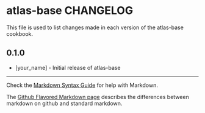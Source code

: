 atlas-base CHANGELOG
====================

This file is used to list changes made in each version of the atlas-base cookbook.

0.1.0
-----
- [your_name] - Initial release of atlas-base

- - -
Check the [Markdown Syntax Guide](http://daringfireball.net/projects/markdown/syntax) for help with Markdown.

The [Github Flavored Markdown page](http://github.github.com/github-flavored-markdown/) describes the differences between markdown on github and standard markdown.
